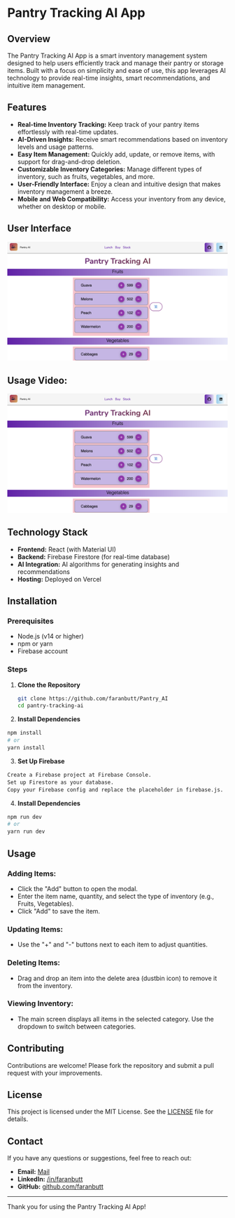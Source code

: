 # Pantry Tracking AI App

## Overview

The Pantry Tracking AI App is a smart inventory management system designed to help users efficiently track and manage their pantry or storage items. Built with a focus on simplicity and ease of use, this app leverages AI technology to provide real-time insights, smart recommendations, and intuitive item management.

## Features

- **Real-time Inventory Tracking:** Keep track of your pantry items effortlessly with real-time updates.
- **AI-Driven Insights:** Receive smart recommendations based on inventory levels and usage patterns.
- **Easy Item Management:** Quickly add, update, or remove items, with support for drag-and-drop deletion.
- **Customizable Inventory Categories:** Manage different types of inventory, such as fruits, vegetables, and more.
- **User-Friendly Interface:** Enjoy a clean and intuitive design that makes inventory management a breeze.
- **Mobile and Web Compatibility:** Access your inventory from any device, whether on desktop or mobile.

## User Interface
![Pantry Tracking App](frontend/public/ui.png)

## Usage Video:
[![IMAGE ALT TEXT HERE](frontend/public/ui.png)](https://www.youtube.com/watch?v=No2uuonh90M&t=3s)
## Technology Stack

- **Frontend:** React (with Material UI)
- **Backend:** Firebase Firestore (for real-time database)
- **AI Integration:** AI algorithms for generating insights and recommendations
- **Hosting:** Deployed on Vercel

## Installation

### Prerequisites

- Node.js (v14 or higher)
- npm or yarn
- Firebase account

### Steps

1. **Clone the Repository**
   ```bash
   git clone https://github.com/faranbutt/Pantry_AI
   cd pantry-tracking-ai
   ```
2. **Install Dependencies**
```bash
npm install
# or
yarn install
```
3. **Set Up Firebase**
```bash
Create a Firebase project at Firebase Console.
Set up Firestore as your database.
Copy your Firebase config and replace the placeholder in firebase.js.
```

4. **Install Dependencies**
```bash
npm run dev
# or
yarn run dev
```
## Usage

### Adding Items:
- Click the "Add" button to open the modal.
- Enter the item name, quantity, and select the type of inventory (e.g., Fruits, Vegetables).
- Click "Add" to save the item.

### Updating Items:
- Use the "+" and "-" buttons next to each item to adjust quantities.

### Deleting Items:
- Drag and drop an item into the delete area (dustbin icon) to remove it from the inventory.

### Viewing Inventory:
- The main screen displays all items in the selected category. Use the dropdown to switch between categories.

## Contributing

Contributions are welcome! Please fork the repository and submit a pull request with your improvements.

## License

This project is licensed under the MIT License. See the [LICENSE](LICENSE) file for details.

## Contact

If you have any questions or suggestions, feel free to reach out:

- **Email:** [Mail](mailto:faranbutt789@gmail.com)
- **LinkedIn:** [/in/faranbutt](https://www.linkedin.com/in/faranbutt/)
- **GitHub:** [github.com/faranbutt](https://github.com/faranbutt)

---

Thank you for using the Pantry Tracking AI App!
